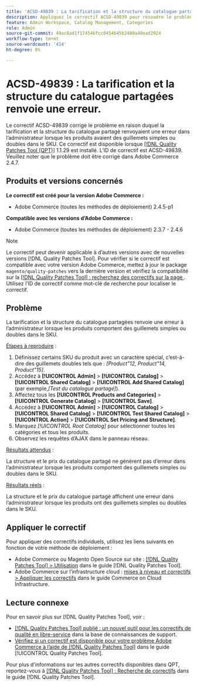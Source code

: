 ```yaml
---
title: 'ACSD-49839 : La tarification et la structure du catalogue partagées renvoie une erreur'
description: Appliquez le correctif ACSD-49839 pour résoudre le problème Adobe Commerce en raison duquel la tarification et la structure du catalogue partagé renvoient une erreur dans l’administrateur lorsque les produits ont des guillemets simples ou doubles dans la SKU.
feature: Admin Workspace, Catalog Management, Categories
role: Admin
source-git-commit: 49ac8ad1f174546fcc0454645b2480a40ead2924
workflow-type: tm+mt
source-wordcount: '414'
ht-degree: 0%

---
```


# ACSD-49839 : La tarification et la structure du catalogue partagées renvoie une erreur.

Le correctif ACSD-49839 corrige le problème en raison duquel la tarification et la structure du catalogue partagé renvoyaient une erreur dans l’administrateur lorsque les produits avaient des guillemets simples ou doubles dans le SKU. Ce correctif est disponible lorsque [[!DNL Quality Patches Tool (QPT)]](https://experienceleague.adobe.com/en/docs/commerce-knowledge-base/kb/announcements/commerce-announcements/magento-quality-patches-released-new-tool-to-self-serve-quality-patches) 1.1.29 est installé. L’ID de correctif est ACSD-49839. Veuillez noter que le problème doit être corrigé dans Adobe Commerce 2.4.7.

## Produits et versions concernés

**Le correctif est créé pour la version Adobe Commerce :**

* Adobe Commerce (toutes les méthodes de déploiement) 2.4.5-p1

**Compatible avec les versions d’Adobe Commerce :**

* Adobe Commerce (toutes les méthodes de déploiement) 2.3.7 - 2.4.6

>[!NOTE]
>
>Le correctif peut devenir applicable à d’autres versions avec de nouvelles versions [!DNL Quality Patches Tool]. Pour vérifier si le correctif est compatible avec votre version Adobe Commerce, mettez à jour le package `magento/quality-patches` vers la dernière version et vérifiez la compatibilité sur la [[!DNL Quality Patches Tool] : recherchez des correctifs sur la page ](https://experienceleague.adobe.com/tools/commerce-quality-patches/index.html). Utilisez l’ID de correctif comme mot-clé de recherche pour localiser le correctif.

## Problème

La tarification et la structure du catalogue partagées renvoie une erreur à l’administrateur lorsque les produits comportent des guillemets simples ou doubles dans le SKU.

<u>Étapes à reproduire</u> :

1. Définissez certains SKU du produit avec un caractère spécial, c’est-à-dire des guillemets doubles tels que :
   *[Product&quot;12, Product&quot;14, Product&quot;15]*.
1. Accédez à **[!UICONTROL Admin]** > **[!UICONTROL Catalog]** > **[!UICONTROL Shared Catalog]** > **[!UICONTROL Add Shared Catalog]** (par exemple,*[Test du catalogue partagé]*).
1. Affectez tous les **[!UICONTROL Products and Categories]** > **[!UICONTROL Generate Catalog]** > **[!UICONTROL Save]**.
1. Accédez à **[!UICONTROL Admin]** > **[!UICONTROL Catalog]** > **[!UICONTROL Shared Catalog]** > **[!UICONTROL Test Shared Catalog]** > **[!UICONTROL Action]** > **[!UICONTROL Set Pricing and Structure]**.
1. Marquez *[!UICONTROL Root Catalog]* pour sélectionner toutes les catégories et tous les produits.
1. Observez les requêtes d’AJAX dans le panneau réseau.

<u>Résultats attendus</u> :

La structure et le prix du catalogue partagé ne génèrent pas d’erreur dans l’administrateur lorsque les produits comportent des guillemets simples ou doubles dans le SKU.

<u>Résultats réels</u> :

La structure et le prix du catalogue partagé affichent une erreur dans l’administrateur lorsque les produits ont des guillemets simples ou doubles dans le SKU.

## Appliquer le correctif

Pour appliquer des correctifs individuels, utilisez les liens suivants en fonction de votre méthode de déploiement :

* Adobe Commerce ou Magento Open Source sur site : [[!DNL Quality Patches Tool] > Utilisation](https://experienceleague.adobe.com/docs/commerce-operations/tools/quality-patches-tool/usage.html) dans le guide [!DNL Quality Patches Tool].
* Adobe Commerce sur l’infrastructure cloud : [mises à niveau et correctifs > Appliquer les correctifs](https://experienceleague.adobe.com/docs/commerce-cloud-service/user-guide/develop/upgrade/apply-patches.html) dans le guide Commerce on Cloud Infrastructure.

## Lecture connexe

Pour en savoir plus sur [!DNL Quality Patches Tool], voir :

* [[!DNL Quality Patches Tool] publié : un nouvel outil pour les correctifs de qualité en libre-service](https://experienceleague.adobe.com/en/docs/commerce-knowledge-base/kb/announcements/commerce-announcements/magento-quality-patches-released-new-tool-to-self-serve-quality-patches) dans la base de connaissances de support.
* [Vérifiez si un correctif est disponible pour votre problème Adobe Commerce à l’aide de  [!DNL Quality Patches Tool]](/help/tools/quality-patches-tool/patches-available-in-qpt/check-patch-for-magento-issue-with-magento-quality-patches.md) dans le guide [!UICONTROL Quality Patches Tool].


Pour plus d&#39;informations sur les autres correctifs disponibles dans QPT, reportez-vous à [[!DNL Quality Patches Tool] : Recherche de correctifs](https://experienceleague.adobe.com/tools/commerce-quality-patches/index.html) dans le guide [!DNL Quality Patches Tool].
